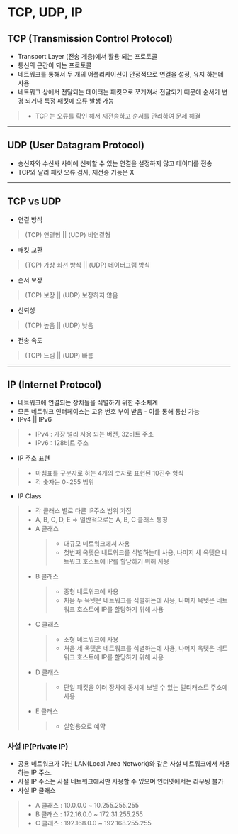 # TCP, UDP, IP
## TCP (Transmission Control Protocol)
* Transport Layer (전송 계층)에서 활용 되는 프로토콜
* 통신의 근간이 되는 프로토콜
* 네트워크를 통해서 두 개의 어플리케이션이 안정적으로 연결을 설정, 유지 하는데 사용
* 네트워크 상에서 전달되는 데이터는 패킷으로 쪼개져서 전달되기 때문에 순서가 변경 되거나 특정 패킷에 오류 발생 가능
> * TCP 는 오류를 확인 해서 재전송하고 순서를 관리하여 문제 해결
---
## UDP (User Datagram Protocol)
* 송신자와 수신사 사이에 신뢰할 수 있는 연결을 설정하지 않고 데이터를 전송
* TCP와 달리 패킷 오류 검사, 재전송 기능은 X
---
## TCP vs UDP
* 연결 방식
> (TCP) 연결형 || (UDP) 비연결형
* 패킷 교환
> (TCP) 가상 회선 방식 || (UDP) 데이터그램 방식
* 순서 보장
> (TCP) 보장 || (UDP) 보장하지 않음
* 신뢰성
> (TCP) 높음 || (UDP) 낮음
* 전송 속도
> (TCP) 느림 || (UDP) 빠름
---
## IP (Internet Protocol)
* 네트워크에 연결되는 장치들을 식별하기 위한 주소체계
* 모든 네트워크 인터페이스는 고유 번호 부여 받음 - 이를 통해 통신 가능
* IPv4 || IPv6
> * IPv4 : 가장 널리 사용 되는 버전, 32비트 주소
> * IPv6 : 128비트 주소
* IP 주소 표현
> * 마침표를 구분자로 하는 4개의 숫자로 표현된 10진수 형식
> * 각 숫자는 0~255 범위
* IP Class
> * 각 클래스 별로 다른 IP주소 범위 가짐
> * A, B, C, D, E => 일반적으로는 A, B, C 클래스 통칭
> * A 클래스
>   > * 대규모 네트워크에서 사용
>   > * 첫번째 옥텟은 네트워크를 식별하는데 사용, 나머지 세 옥텟은 네트워크 호스트에 IP를 할당하기 위해 사용
> * B 클래스
>   > * 중형 네트워크에 사용
>   > * 처음 두 옥텟은 네트워크를 식별하는데 사용, 나머지 옥텟은 네트워크 호스트에 IP를 할당하기 위해 사용
> * C 클래스
>   > * 소형 네트워크에 사용
>   > * 처음 세 옥텟은 네트워크를 식별하는데 사용, 나머지 옥텟은 네트워크 호스트에 IP를 할당하기 위해 사용
> * D 클래스
>   > * 단일 패킷을 여러 장치에 동시에 보낼 수 있는 멀티캐스트 주소에 사용
> * E 클래스
>   > * 실험용으로 예약
### 사설 IP(Private IP)
* 공용 네트워크가 아닌 LAN(Local Area Network)와 같은 사설 네트워크에서 사용하는 IP 주소.
* 사설 IP 주소는 사설 네트워크에서만 사용할 수 있으며 인터넷에서는 라우팅 불가
* 사설 IP 클래스
> * A 클래스 : 10.0.0.0 ~ 10.255.255.255
> * B 클래스 : 172.16.0.0 ~ 172.31.255.255
> * C 클래스 : 192.168.0.0 ~ 192.168.255.255
